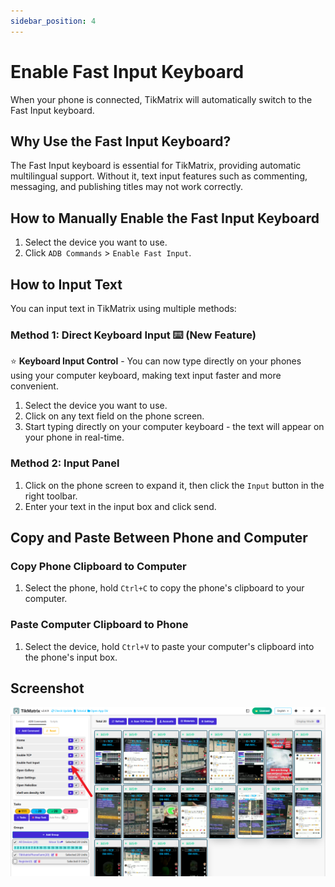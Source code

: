 ```yaml
---
sidebar_position: 4
---
```


# Enable Fast Input Keyboard

When your phone is connected, TikMatrix will automatically switch to the Fast Input keyboard.

## Why Use the Fast Input Keyboard?

The Fast Input keyboard is essential for TikMatrix, providing automatic multilingual support. Without it, text input features such as commenting, messaging, and publishing titles may not work correctly.

## How to Manually Enable the Fast Input Keyboard

1. Select the device you want to use.
2. Click `ADB Commands` > `Enable Fast Input`.

## How to Input Text

You can input text in TikMatrix using multiple methods:

### Method 1: Direct Keyboard Input ⌨️ (New Feature)

⭐ **Keyboard Input Control** - You can now type directly on your phones using your computer keyboard, making text input faster and more convenient.

1. Select the device you want to use.
2. Click on any text field on the phone screen.
3. Start typing directly on your computer keyboard - the text will appear on your phone in real-time.

### Method 2: Input Panel

1. Click on the phone screen to expand it, then click the `Input` button in the right toolbar.
2. Enter your text in the input box and click send.

## Copy and Paste Between Phone and Computer

### Copy Phone Clipboard to Computer

1. Select the phone, hold `Ctrl+C` to copy the phone's clipboard to your computer.

### Paste Computer Clipboard to Phone

1. Select the device, hold `Ctrl+V` to paste your computer's clipboard into the phone's input box.

## Screenshot

![Enable Fast Input](../img/enable-fast-input.png)
